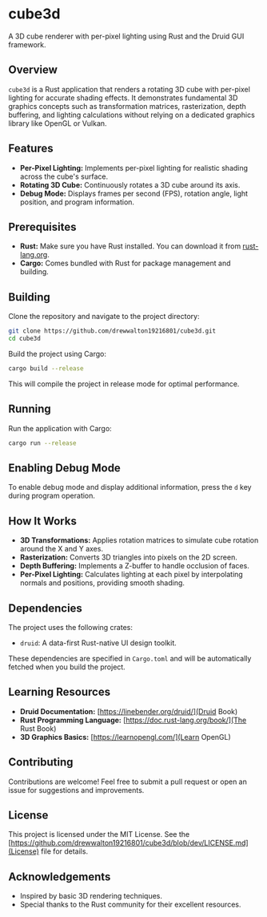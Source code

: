 # cube3d

A 3D cube renderer with per-pixel lighting using Rust and the Druid GUI framework.

## Overview

`cube3d` is a Rust application that renders a rotating 3D cube with per-pixel lighting for accurate shading effects. It demonstrates fundamental 3D graphics concepts such as transformation matrices, rasterization, depth buffering, and lighting calculations without relying on a dedicated graphics library like OpenGL or Vulkan.

## Features

- **Per-Pixel Lighting:** Implements per-pixel lighting for realistic shading across the cube's surface.
- **Rotating 3D Cube:** Continuously rotates a 3D cube around its axis.
- **Debug Mode:** Displays frames per second (FPS), rotation angle, light position, and program information.

## Prerequisites

- **Rust:** Make sure you have Rust installed. You can download it from [rust-lang.org](https://www.rust-lang.org/tools/install).
- **Cargo:** Comes bundled with Rust for package management and building.

## Building

Clone the repository and navigate to the project directory:

```bash
git clone https://github.com/drewwalton19216801/cube3d.git
cd cube3d
```

Build the project using Cargo:

```bash
cargo build --release
```

This will compile the project in release mode for optimal performance.

## Running

Run the application with Cargo:

```bash
cargo run --release
```
## Enabling Debug Mode

To enable debug mode and display additional information, press the `d` key during program operation.

## How It Works
* **3D Transformations:** Applies rotation matrices to simulate cube rotation around the X and Y axes.
* **Rasterization:** Converts 3D triangles into pixels on the 2D screen.
* **Depth Buffering:** Implements a Z-buffer to handle occlusion of faces.
* **Per-Pixel Lighting:** Calculates lighting at each pixel by interpolating normals and positions, providing smooth shading.

## Dependencies

The project uses the following crates:

* `druid`: A data-first Rust-native UI design toolkit.

These dependencies are specified in `Cargo.toml` and will be automatically fetched when you build the project.

## Learning Resources

* **Druid Documentation:** [https://linebender.org/druid/](Druid Book)
* **Rust Programming Language:** [https://doc.rust-lang.org/book/](The Rust Book)
* **3D Graphics Basics:** [https://learnopengl.com/](Learn OpenGL)

## Contributing

Contributions are welcome! Feel free to submit a pull request or open an issue for suggestions and improvements.

## License

This project is licensed under the MIT License. See the [https://github.com/drewwalton19216801/cube3d/blob/dev/LICENSE.md](License) file for details.

## Acknowledgements

* Inspired by basic 3D rendering techniques.
* Special thanks to the Rust community for their excellent resources.